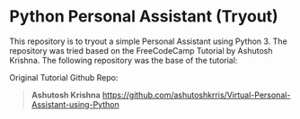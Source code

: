 # Python Personal Assistant (Tryout)

This repository is to tryout a simple Personal Assistant using Python 3. The repository was tried based on the FreeCodeCamp Tutorial by Ashutosh Krishna. The following repository was the base of the tutorial:

Original Tutorial Github Repo:
> **Ashutosh Krishna**
> https://github.com/ashutoshkrris/Virtual-Personal-Assistant-using-Python
